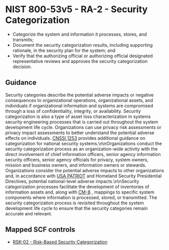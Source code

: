# NIST 800-53v5 - RA-2 - Security Categorization
- Categorize the system and information it processes, stores, and transmits;
- Document the security categorization results, including supporting rationale, in the security plan for the system; and
- Verify that the authorizing official or authorizing official designated representative reviews and approves the security categorization decision.
## Guidance
Security categories describe the potential adverse impacts or negative consequences to organizational operations, organizational assets, and individuals if organizational information and systems are compromised through a loss of confidentiality, integrity, or availability. Security categorization is also a type of asset loss characterization in systems security engineering processes that is carried out throughout the system development life cycle. Organizations can use privacy risk assessments or privacy impact assessments to better understand the potential adverse effects on individuals. [CNSSI 1253](#4e4fbc93-333d-45e6-a875-de36b878b6b9) provides additional guidance on categorization for national security systems.\n\nOrganizations conduct the security categorization process as an organization-wide activity with the direct involvement of chief information officers, senior agency information security officers, senior agency officials for privacy, system owners, mission and business owners, and information owners or stewards. Organizations consider the potential adverse impacts to other organizations and, in accordance with [USA PATRIOT](#13f0c39d-eaf7-417a-baef-69a041878bb5) and Homeland Security Presidential Directives, potential national-level adverse impacts.\n\nSecurity categorization processes facilitate the development of inventories of information assets and, along with [CM-8](#cm-8) , mappings to specific system components where information is processed, stored, or transmitted. The security categorization process is revisited throughout the system development life cycle to ensure that the security categories remain accurate and relevant.
## Mapped SCF controls
- [RSK-02 - Risk-Based Security Categorization](../scf/rsk-02-risk-basedsecuritycategorization.md)
